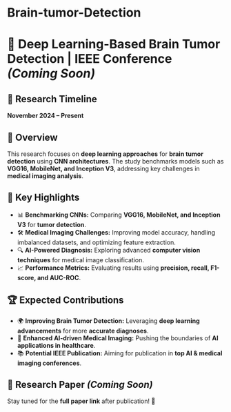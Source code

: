 # Brain-tumor-Detection

# 🧠 Deep Learning-Based Brain Tumor Detection | IEEE Conference *(Coming Soon)*  

## 📅 Research Timeline  
**November 2024 – Present**  

## 🔬 Overview  
This research focuses on **deep learning approaches** for **brain tumor detection** using **CNN architectures**. The study benchmarks models such as **VGG16, MobileNet, and Inception V3**, addressing key challenges in **medical imaging analysis**.

## 🚀 Key Highlights  
- 📊 **Benchmarking CNNs:** Comparing **VGG16, MobileNet, and Inception V3** for **tumor detection**.  
- 🛠 **Medical Imaging Challenges:** Improving model accuracy, handling imbalanced datasets, and optimizing feature extraction.  
- 🔍 **AI-Powered Diagnosis:** Exploring advanced **computer vision techniques** for medical image classification.  
- 📈 **Performance Metrics:** Evaluating results using **precision, recall, F1-score, and AUC-ROC**.  

## 🏆 Expected Contributions  
- 🌍 **Improving Brain Tumor Detection:** Leveraging **deep learning advancements** for more **accurate diagnoses**.  
- 🧠 **Enhanced AI-driven Medical Imaging:** Pushing the boundaries of **AI applications in healthcare**.  
- 📚 **Potential IEEE Publication:** Aiming for publication in **top AI & medical imaging conferences**.  

## 🔗 Research Paper *(Coming Soon)*  
Stay tuned for the **full paper link** after publication! 🚀  
